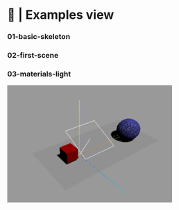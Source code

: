 # 🤪 | Examples view
### 01-basic-skeleton
### 02-first-scene

### 03-materials-light
<img src="../assets/03-materials-light.png" alt="03-materials-light" width="380" height="270">

